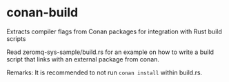 # conan-build
Extracts compiler flags from Conan packages for integration with Rust build scripts

Read zeromq-sys-sample/build.rs for an example on how to write a build script that
links with an external package from conan.

Remarks: It is recommended to not run `conan install` within build.rs.